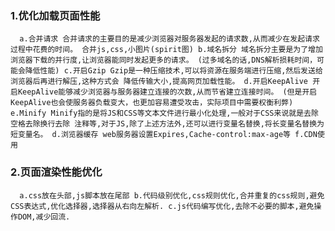 ### 1.优化加载页面性能 

      a.合并请求 合并请求的主要目的是减少浏览器对服务器发起的请求数,从而减少在发起请求过程中花费的时间。 合并js,css,小图片(spirit图) b.域名拆分 域名拆分主要是为了增加浏览器下载的并行度,让浏览器能同时发起更多的请求。 (过多域名的话,DNS解析损耗时间，可能会降低性能) c.开启Gzip Gzip是一种压缩技术,可以将资源在服务端进行压缩,然后发送给浏览器后再进行解压,这种方式会 降低传输大小,提高网页加载性能。 d.开启KeepAlive 开启KeepAlive能够减少浏览器与服务器建立连接的次数,从而节省建立连接时间。 (但是开启KeepAlive也会使服务器负载变大，也更加容易遭受攻击，实际项目中需要权衡利弊) e.Minify Minify指的是将JS和CSS等文本文件进行最小化处理,一般对于CSS来说就是去除空格去除换行去除 注释等,对于JS,除了上述方法外,还可以进行变量名替换,将长变量名替换为短变量名。 d.浏览器缓存 web服务器设置Expires,Cache-control:max-age等 f.CDN使用 
      
### 2.页面渲染性能优化 

      a.css放在头部,js脚本放在尾部 b.代码级别优化,css规则优化,合并重复的css规则,避免CSS表达式,优化选择器,选择器从右向左解析. c.js代码编写优化,去除不必要的脚本,避免操作DOM,减少回流.
